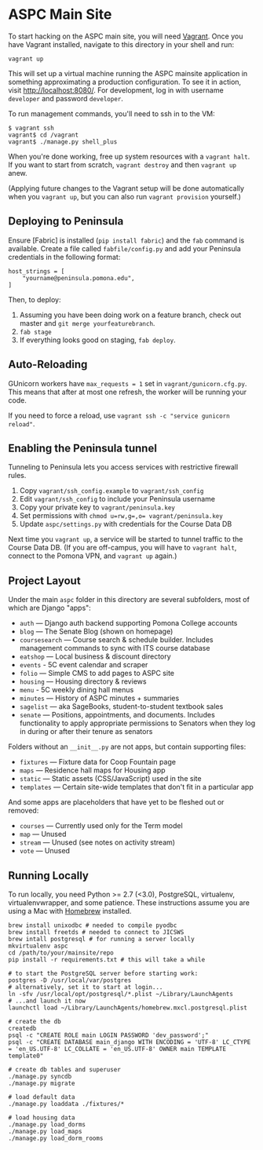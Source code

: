 # ASPC Main Site #

To start hacking on the ASPC main site, you will need [Vagrant]. Once you have
Vagrant installed, navigate to this directory in your shell and run:

    vagrant up

This will set up a virtual machine running the ASPC mainsite application in
something approximating a production configuration. To see it in action, visit 
[http://localhost:8080/]. For development, log in with username `developer` and 
password `developer`.

To run management commands, you'll need to ssh in to the VM:

    $ vagrant ssh
    vagrant$ cd /vagrant
    vagrant$ ./manage.py shell_plus

When you're done working, free up system resources with a `vagrant halt`. If you
want to start from scratch, `vagrant destroy` and then `vagrant up` anew.

(Applying future changes to the Vagrant setup will be done automatically when 
you `vagrant up`, but you can also run `vagrant provision` yourself.)

## Deploying to Peninsula ##

Ensure [Fabric] is installed (`pip install fabric`) and the `fab` command is
available. Create a file called `fabfile/config.py` and add your Peninsula
credentials in the following format:

    host_strings = [
        "yourname@peninsula.pomona.edu",
    ]

Then, to deploy:

  1. Assuming you have been doing work on a feature branch, check out master and
     `git merge yourfeaturebranch`.
  2. `fab stage`
  3. If everything looks good on staging, `fab deploy`.

## Auto-Reloading ##

GUnicorn workers have `max_requests = 1` set in `vagrant/gunicorn.cfg.py`. This
means that after at most one refresh, the worker will be running your code.

If you need to force a reload, use `vagrant ssh -c "service gunicorn reload"`.

## Enabling the Peninsula tunnel ##

Tunneling to Peninsula lets you access services with restrictive firewall rules.

  1. Copy `vagrant/ssh_config.example` to `vagrant/ssh_config`
  2. Edit `vagrant/ssh_config` to include your Peninsula username
  3. Copy your private key to `vagrant/peninsula.key`
  4. Set permissions with `chmod u=rw,g=,o= vagrant/peninsula.key`
  5. Update `aspc/settings.py` with credentials for the Course Data DB

Next time you `vagrant up`, a service will be started to tunnel traffic to the
Course Data DB. (If you are off-campus, you will have to `vagrant halt`,
connect to the Pomona VPN, and `vagrant up` again.)

## Project Layout ##

Under the main `aspc` folder in this directory are several subfolders, most of
which are Django "apps":

  - `auth` — Django auth backend supporting Pomona College accounts
  - `blog` — The Senate Blog (shown on homepage)
  - `coursesearch` — Course search & schedule builder. 
    Includes management commands to sync with ITS course database
  - `eatshop` — Local business & discount directory
  - `events` - 5C event calendar and scraper
  - `folio` — Simple CMS to add pages to ASPC site
  - `housing` — Housing directory & reviews
  - `menu` - 5C weekly dining hall menus
  - `minutes` — History of ASPC minutes + summaries
  - `sagelist` — aka SageBooks, student-to-student textbook sales
  - `senate` — Positions, appointments, and documents. Includes functionality
    to apply appropriate permissions to Senators when they log in during or 
    after their tenure as senators

Folders without an `__init__.py` are not apps, but contain supporting files:

  - `fixtures` — Fixture data for Coop Fountain page
  - `maps` — Residence hall maps for Housing app
  - `static` — Static assets (CSS/JavaScript) used in the site
  - `templates` — Certain site-wide templates that don't fit in a
    particular app

And some apps are placeholders that have yet to be fleshed out or removed:

  - `courses` — Currently used only for the Term model
  - `map` — Unused
  - `stream` — Unused (see notes on activity stream)
  - `vote` — Unused

## Running Locally ##

To run locally, you need Python >= 2.7 (<3.0), PostgreSQL, virtualenv,
virtualenvwrapper, and some patience. These instructions assume you are
using a Mac with [Homebrew] installed.

    brew install unixodbc # needed to compile pyodbc
    brew install freetds # needed to connect to JICSWS
    brew intall postgresql # for running a server locally
    mkvirtualenv aspc
    cd /path/to/your/mainsite/repo
    pip install -r requirements.txt # this will take a while
    
    # to start the PostgreSQL server before starting work:
    postgres -D /usr/local/var/postgres
    # alternatively, set it to start at login...
    ln -sfv /usr/local/opt/postgresql/*.plist ~/Library/LaunchAgents
    # ...and launch it now
    launchctl load ~/Library/LaunchAgents/homebrew.mxcl.postgresql.plist
    
    # create the db
    createdb
    psql -c "CREATE ROLE main LOGIN PASSWORD 'dev_password';"
    psql -c "CREATE DATABASE main_django WITH ENCODING = 'UTF-8' LC_CTYPE = 'en_US.UTF-8' LC_COLLATE = 'en_US.UTF-8' OWNER main TEMPLATE template0"
    
    # create db tables and superuser
    ./manage.py syncdb
    ./manage.py migrate
    
    # load default data
    ./manage.py loaddata ./fixtures/*
    
    # load housing data
    ./manage.py load_dorms
    ./manage.py load_maps
    ./manage.py load_dorm_rooms

[Vagrant]: http://vagrantup.com
[http://localhost:8080/]: http://localhost:8000/
[Homebrew]: http://brew.sh/
